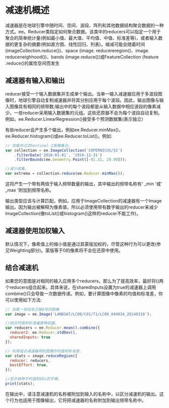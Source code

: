 # 减速机概述

减速器是在地球引擎中随时间、空间、波段、阵列和其他数据结构聚合数据的一种方式。ee。Reducer类指定如何聚合数据。该类中的reducers可以指定一个用于聚合的简单统计量(例如最小值、最大值、平均值、中值、标准差等)，或者输入数据的更复杂的摘要(例如直方图、线性回归、列表)。缩减可能会随着时间(imageCollection.reduce())、space (image. reducereregion()、image. reduceneighhood())、bands (image.reduce())或FeatureCollection (feature .reduce()的属性空间而发生

## 减速器有输入和输出

reducer接受一个输入数据集并生成单个输出。当单一输入减速器应用于多波段图像时，地球引擎自动复制减速器并将其分别应用于每个波段。因此，输出图像与输入图像具有相同的频带数;输出中的每个波段都是从输入数据中相应波段的像素减少。一些reducer采用输入数据集的元组。这些还原器不会为每个波段自动复制。例如，ee.Reducer.LinearRegression()接受多个预测数据集(表示独立）

有些reducer会产生多个输出，例如ee.Reducer.minMax()， ee.Reducer.histogram()或ee.Reducer.toList()。例如:

```javascript
// 加载并过滤Sentinel-2图像集合。
var collection = ee.ImageCollection('COPERNICUS/S2')
    .filterDate('2016-01-01', '2016-12-31')
    .filterBounds(ee.Geometry.Point([-81.31, 29.90]));

//减少收集。
var extrema = collection.reduce(ee.Reducer.minMax());
```

这将产生一个带有两倍于输入频带数量的输出，其中输出的频带名称有' _min '或' _max '附加到频带名称。

输出类型应该与计算匹配。例如，应用于ImageCollection的减速器有一个Image输出。因为输出被解释为像素值，所以必须使用带有数字输出的reducer来减少ImageCollection(像toList()或histogram()这样的reducer不能工作)。

## 减速器使用加权输入

默认情况下，像素值上的缩小值是通过其蒙版加权的，尽管这种行为可以更改(参见Weighting部分)。蒙版等于0的像素将不会在还原中使用。

## 结合减速机

如果您的意图是对相同的输入应用多个reducers，那么为了提高效率，最好将()两个reducers组合起来。具体来说，在sharedInputs设置为true的减速器上调用combine()只会导致一次数据传递。例如，要计算图像中像素的均值和标准差，你可以使用如下方法:

```javascript
// 加载一张陆地卫星8号的图像
var image = ee.Image('LANDSAT/LC08/C01/T1/LC08_044034_20140318');

//结合均值和标准偏差降低器。
var reducers = ee.Reducer.mean().combine({
  reducer2: ee.Reducer.stdDev(),
  sharedInputs: true
});

// 利用组合减速器得到图像的均值和标准差。
var stats = image.reduceRegion({
  reducer: reducers,
  bestEffort: true,
});

//显示频带平均值和SDs的字典。
print(stats);
```

在输出中，请注意减速机的名称被附加到输入的名称中，以区分减速机的输出。这个行为也适用于图像输出，它将把减速器的名称附加到输出频带名称中。